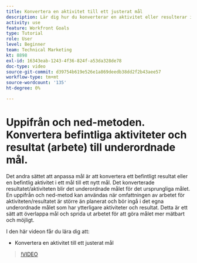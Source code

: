 ```yaml
---
title: Konvertera en aktivitet till ett justerat mål
description: Lär dig hur du konverterar en aktivitet eller resulterar i ett justerat mål i [!DNL-mål].
activity: use
feature: Workfront Goals
type: Tutorial
role: User
level: Beginner
team: Technical Marketing
kt: 8898
exl-id: 16343eab-1243-4f36-824f-a53da328de78
doc-type: video
source-git-commit: d39754b619e526e1a869deedb38dd2f2b43aee57
workflow-type: tm+mt
source-wordcount: '135'
ht-degree: 0%

---
```


# Uppifrån och ned-metoden. Konvertera befintliga aktiviteter och resultat (arbete) till underordnade mål.

Det andra sättet att anpassa mål är att konvertera ett befintligt resultat eller en befintlig aktivitet i ett mål till ett nytt mål. Det konverterade resultatet/aktiviteten blir det underordnade målet för det ursprungliga målet. En uppifrån och ned-metod kan användas när omfattningen av arbetet för aktiviteten/resultatet är större än planerat och bör ingå i det egna underordnade målet som har ytterligare aktiviteter och resultat. Detta är ett sätt att överlappa mål och sprida ut arbetet för att göra målet mer mätbart och möjligt.

I den här videon får du lära dig att:

* Konvertera en aktivitet till ett justerat mål

>[!VIDEO](https://video.tv.adobe.com/v/335192/?quality=12)
